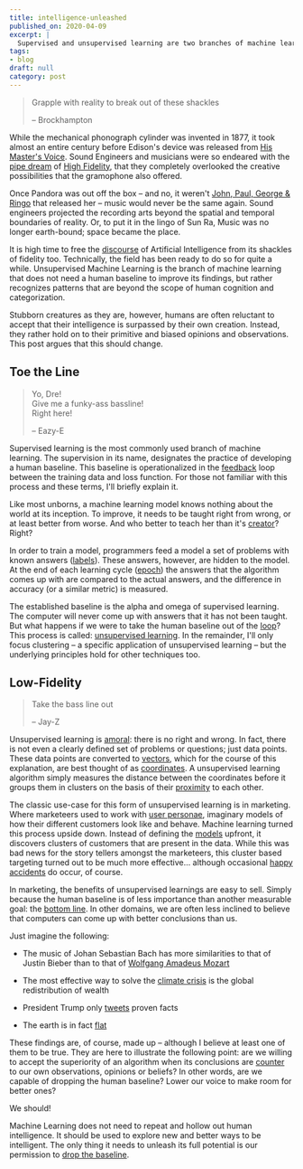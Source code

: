 ```yaml
---
title: intelligence-unleashed
published_on: 2020-04-09
excerpt: |
  Supervised and unsupervised learning are two branches of machine learning.  But these terms designate much more than a mere technical distinction.  This post explains that unsupervised learning promises a new way to think about  intelligence in general: Human and otherwise.
tags:
- blog
draft: null
category: post
---
```



 > 
 > Grapple with reality to break out of these shackles
 > 
 > – Brockhampton

While the mechanical phonograph cylinder was invented in 1877, it took almost an entire century before Edison's device was released from [His Master's Voice](https://www.thevintagenews.com/2017/04/28/his-masters-voice-the-origins-of-the-famous-jack-russell-terrier-nipper-the-canine-advertising-icon-for-many-gramophone-companies/). Sound Engineers and musicians were so endeared with the [pipe
dream](https://www.clevelandart.org/art/1947.593) of [High Fidelity](https://electronics.howstuffworks.com/high-fidelity-high-definition1.htm), that they completely overlooked the creative possibilities that the gramophone also offered. 

Once Pandora was out off the box – and no, it weren't [John, Paul, George & Ringo](https://www.unifiedmanufacturing.com/blog/wp-content/uploads/2012/02/1.jpg) that released her – music would never be the same again. Sound engineers projected the recording arts beyond the spatial and temporal boundaries of reality. Or, to put it in the lingo of Sun Ra, Music was no longer earth-bound; space became the place.

It is high time to free the [discourse](https://www.geeksforgeeks.org/generating-word-cloud-python/) of Artificial Intelligence from its shackles of fidelity too. Technically, the field has been ready to do so for quite a while. Unsupervised Machine Learning is the branch of machine learning that does not need a human baseline to improve its findings, but rather recognizes patterns that are beyond the scope of human cognition and categorization.

Stubborn creatures as they are, however, humans are often reluctant to accept that their intelligence is surpassed by their own creation. Instead, they rather hold on to their primitive and biased opinions and observations. This post argues that this should change.

## Toe the Line

 > 
 > Yo, Dre!  
 > Give me a funky-ass bassline!  
 > Right here!
 > 
 > – Eazy-E

Supervised learning is the most commonly used branch of machine learning. The supervision in its name, designates the practice of developing a human baseline. This baseline is operationalized in the [feedback](https://en.wikipedia.org/wiki/Audio_feedback) loop between the training data and loss function. For those not familiar with this process and these terms, I'll briefly explain it.

Like most unborns, a machine learning model knows nothing about the world at its inception. To improve, it needs to be taught right from wrong, or at least better from worse. And who better to teach her than it's [creator](https://youtu.be/YqvCptqhHfs)? Right? 

In order to train a model, programmers feed a model a set of problems with known answers ([labels](https://youtu.be/3nzvgNpeq2Q)). These answers, however, are hidden to the model. At the end of each learning cycle ([epoch](https://www.wsj.com/articles/every-closing-curtain-is-not-the-end-of-an-era-11584025672)) the answers that the algorithm comes up with are compared to the actual answers, and the difference in accuracy (or a similar metric) is measured.

The established baseline is the alpha and omega of supervised learning. The  computer will never come up with answers that it has not been taught. But what happens if we were to take the human baseline out of the [loop](https://www.nyu.edu/classes/keefer/hell/camus.html)?  This process is called: [unsupervised learning](https://www.mathworks.com/discovery/unsupervised-learning.html). In the remainder, I'll only focus clustering – a specific application of unsupervised learning – but the underlying principles hold for other techniques too. 

## Low-Fidelity

 > 
 > Take the bass line out
 > 
 > – Jay-Z

Unsupervised learning is [amoral](https://librivox.org/search?title=Beyond+Good+and+Evil&author=Nietzsche&reader=&keywords=&genre_id=0&status=all&project_type=either&recorded_language=&sort_order=catalog_date&search_page=1&search_form=advanced): there is no right and wrong. In fact, there is not even a clearly defined set of problems or questions; just data points. These data points are converted to [vectors](https://image420.com/what-is-vector-art/), which for the course of this explanation, are best thought of as [coordinates](https://youtu.be/mgx0kT5UbKk). A unsupervised learning algorithm simply measures the distance between the coordinates before it groups them in clusters on the basis of their [proximity](https://www.sciencealert.com/who-is-no-longer-using-the-phrase-social-distancing) to each other.

The classic use-case for this form of unsupervised learning is in marketing. Where marketeers used to work with [user personae](https://buffer.com/library/marketing-personas-beginners-guide), imaginary models of how their different customers look like and behave. Machine learning turned this process upside down. Instead of defining the [models](http://www.imageandnarrative.be/inarchive/autofiction2/hoogstad.html) upfront, it discovers clusters of customers that are present in the data. While this was bad news for the story tellers amongst the marketeers, this cluster based targeting turned out to be much more effective… although occasional [happy 
accidents](https://www.forbes.com/sites/kashmirhill/2012/02/16/how-target-figured-out-a-teen-girl-was-pregnant-before-her-father-did/) do occur, of course.

In marketing, the benefits of unsupervised learnings are easy to sell. Simply because the human baseline is of less importance than another measurable goal: the [bottom line](https://www.nytimes.com/2007/07/29/sports/tennis/29agassi.html). In other domains, we are often less inclined to believe that computers can come up with better conclusions than us. 

Just imagine the following:

* The music of Johan Sebastian Bach has more similarities to that of Justin
  Bieber than to that of [Wolfgang Amadeus Mozart](https://www.youtube.com/watch?v=cVikZ8Oe_XA)

* The most effective way to solve the [climate crisis](http://www.unescoetxea.org/ext/manual_EDS/pdf/13_riqueza_ingles.pdf) is the global redistribution of wealth

* President Trump only [tweets](https://www.tweetbinder.com/blog/trump-twitter/) proven facts

* The earth is in fact [flat](https://www.thesun.co.uk/news/8676809/flat-earthers-trip-antarctica-planet-round/)

These findings are, of course, made up – although I believe at least one of them to be true. They are here to illustrate the following point: are  we willing to accept the superiority of an algorithm when its conclusions are [counter](https://www.researchgate.net/publication/290169162_Saliency_Scale_and_Information_Towards_a_Unifying_Theory) to our own observations, opinions or beliefs? In other words, are we capable of dropping the human baseline? Lower our voice to make room for better ones?

We should!

Machine Learning does not need to repeat and hollow out human intelligence. It should be used to explore new and better ways to be intelligent. The only thing it needs to unleash its full potential is our permission to [drop the baseline](https://en.m.wikipedia.org/wiki/Subscript_and_superscript).

